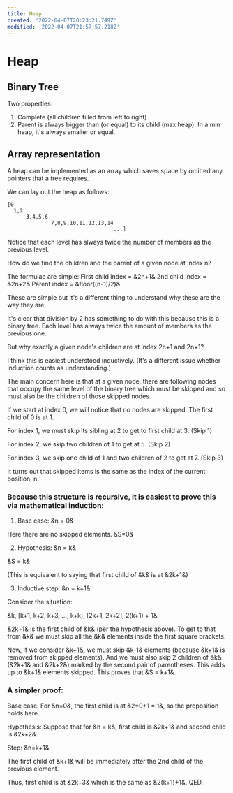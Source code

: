 ```yaml
---
title: Heap
created: '2022-04-07T20:23:21.749Z'
modified: '2022-04-07T21:57:57.218Z'
---
```


# Heap

## Binary Tree 

Two properties: 
1. Complete (all children filled from left to right)
2. Parent is always bigger than (or equal) to its child (max heap). In a min heap, it's always smaller or equal.

## Array representation

A heap can be implemented as an array which saves space by omitted any pointers that a tree requires. 

We can lay out the heap as follows: 
```
[0
  1,2
      3,4,5,6
              7,8,9,10,11,12,13,14
                                  ...]
```

Notice that each level has always twice the number of members as the previous level. 

How do we find the children and the parent of a given node at index n? 

The formulae are simple: 
First child index = &2n+1&
2nd child index = &2n+2&
Parent index = &floor((n-1)/2)&

These are simple but it's a different thing to understand why these are the way they are. 

It's clear that division by 2 has something to do with this because this is a binary tree. Each level has always twice the amount of members as the previous one.

But why exactly a given node's children are at index 2n+1 and 2n+1? 

I think this is easiest understood inductively. (It's a different issue whether induction counts as understanding.)

The main concern here is that at a given node, there are following nodes that occupy the same level of the binary tree which must be skipped and so must also be the children of those skipped nodes. 

If we start at index 0, we will notice that no nodes are skipped. The first child of 0 is at 1. 

For index 1, we must skip its sibling at 2 to get to first child at 3. (Skip 1)

For index 2, we skip two children of 1 to get at 5. (Skip 2)

For index 3, we skip one child of 1 and two children of 2 to get at 7. (Skip 3)
  
It turns out that skipped items is the same as the index of the current position, n.

### Because this structure is recursive, it is easiest to prove this via mathematical induction:

1) Base case: &n = 0&

Here there are no skipped elements. &S=0&

2) Hypothesis: &n = k&

&S = k&

(This is equivalent to saying that first child of &k& is at &2k+1&)

3) Inductive step: &n = k+1&

Consider the situation: 

&k, [k+1, k+2, k+3, ..., k+k], [2k+1, 2k+2], 2(k+1) + 1&

&2k+1& is the first child of &k& (per the hypothesis above).
To get to that from &k& we must skip all the &k& elements inside the first square brackets. 

Now, if we consider &k+1&, we must skip &k-1& elements (because &k+1& is removed from skipped elements). And we must also skip 2 children of &k& (&2k+1& and &2k+2&) marked by the second pair of parentheses. This adds up to &k+1& elements skipped. This proves that &S = k+1&.

### A simpler proof: 
Base case: For &n=0&, the first child is at &2*0+1 = 1&, so the proposition holds here. 

Hypothesis: Suppose that for &n = k&, first child is &2k+1& and second child is &2k+2&. 

Step: &n=k+1&

The first child of &k+1& will be immediately after the 2nd child of the previous element. 

Thus, first child is at &2k+3& which is the same as &2(k+1)+1&. QED.






